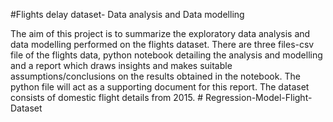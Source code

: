 #Flights delay dataset- Data analysis and Data modelling

The aim of this project is to summarize the exploratory data analysis and data modelling performed on
the flights dataset. There are three files-csv file of the flights data, python notebook detailing the analysis and modelling and a report which draws insights and makes suitable
assumptions/conclusions on the results obtained in the notebook. The python file will act as a
supporting document for this report. The dataset consists of domestic flight details from 2015.
#   R e g r e s s i o n - M o d e l - F l i g h t - D a t a s e t 
 
 
